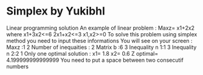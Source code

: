 # Simplex by Yukibhl
Linear programming solution 
An example of linear problem :
  Maxz= x1+2x2
  where
  x1+3x2<=6
  2x1+x2<=3
  x1,x2>=0
 To solve this problem using simplex method you need to input these informations
 You will see on your screen :
    Maxz :1 2 
    Number of inequaities : 2
    Matrix b :6 3
    Inequality n 1:1 3
    Inequality n 2:2 1
    Only one optimal solution :
     x1= 1.8
     x2= 0.6
    Z optimal= 4.199999999999999
You need to put a space between two consecutif numbers

